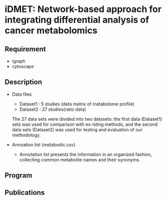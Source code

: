 # iDMET: Network-based approach for integrating differential analysis of cancer metabolomics

## Requirement
 
* igraph
* cytoscape


## Description
* Data files
  * Dataset1 : 5 studies (data matrix of metabolome profile)
  * Dataset2 : 27 studies(ratio data) 
  
  The 27 data sets were divided into two datasets: the first data (Dataset1) sets was used for comparison with ex-isting methods, and the second data sets (Dataset2) was used for testing and evaluation of our methodology.

* Annoation list (metabodic.csv)
  * Annotation list presents the information in an organized fashion, collecting common metabolite names and their synonyms.

## Program

## Publications
